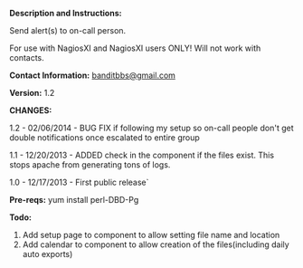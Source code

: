 **Description and Instructions:**

Send alert(s) to on-call person.

For use with NagiosXI and NagiosXI users ONLY!  Will not work with contacts.

**Contact Information:** banditbbs@gmail.com

**Version:** 1.2

**CHANGES:**

 1.2 - 02/06/2014 - BUG FIX if following my setup so on-call people don't get double notifications once escalated to entire group
 
 1.1 - 12/20/2013 - ADDED check in the component if the files exist.  This stops apache from generating tons of logs.

 1.0 - 12/17/2013 - First public release`

**Pre-reqs:**
 yum install perl-DBD-Pg

**Todo:**
 1. Add setup page to component to allow setting file name and location
 2. Add calendar to component to allow creation of the files(including daily auto exports)

